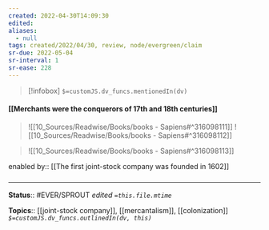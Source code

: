 ```yaml
---
created: 2022-04-30T14:09:30 
edited: 
aliases:
  - null
tags: created/2022/04/30, review, node/evergreen/claim
sr-due: 2022-05-04
sr-interval: 1
sr-ease: 228
---
```

> [!infobox]
`$=customJS.dv_funcs.mentionedIn(dv)`

#### [[Merchants were the conquerors of 17th and 18th centuries]]


> ![[10_Sources/Readwise/Books/books - Sapiens#^316098111]]
> ![[10_Sources/Readwise/Books/books - Sapiens#^316098112]]

> ![[10_Sources/Readwise/Books/books - Sapiens#^316098113]]

enabled by:: [[The first joint-stock company was founded in 1602]]


### <hr class="footnote"/>

**Status**:: #EVER/SPROUT
*edited `=this.file.mtime`*

**Topics**:: [[joint-stock company]], [[mercantalism]], [[colonization]]
*`$=customJS.dv_funcs.outlinedIn(dv, this)`*
